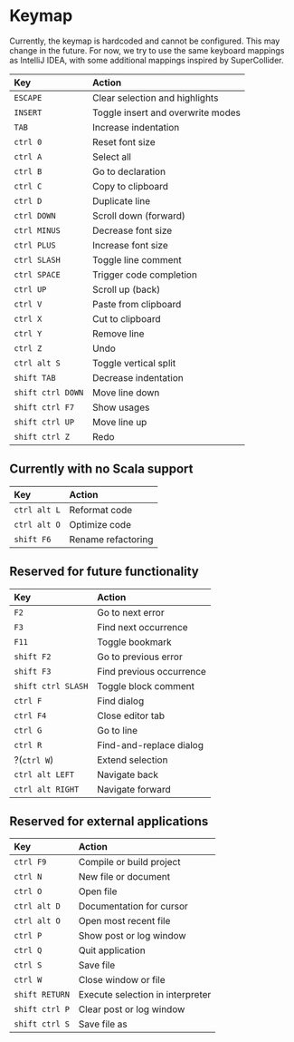 # Keymap

Currently, the keymap is hardcoded and cannot be configured. This may change in the future.
For now, we try to use the same keyboard mappings as IntelliJ IDEA, with some additional mappings
inspired by SuperCollider.

|**Key**            |**Action**                         |
|:------------------|:----------------------------------|
|`ESCAPE`           |Clear selection and highlights     |
|`INSERT`           |Toggle insert and overwrite modes  |
|`TAB`              |Increase indentation               |
|`ctrl 0`           |Reset font size                    |
|`ctrl A`           |Select all                         |
|`ctrl B`           |Go to declaration                  |
|`ctrl C`           |Copy to clipboard                  |
|`ctrl D`           |Duplicate line                     |
|`ctrl DOWN`        |Scroll down (forward)              |
|`ctrl MINUS`       |Decrease font size                 |
|`ctrl PLUS`        |Increase font size                 |
|`ctrl SLASH`       |Toggle line comment                |
|`ctrl SPACE`       |Trigger code completion            |
|`ctrl UP`          |Scroll up (back)                   |
|`ctrl V`           |Paste from clipboard               |
|`ctrl X`           |Cut to clipboard                   |
|`ctrl Y`           |Remove line                        |
|`ctrl Z`           |Undo                               |
|`ctrl alt S`       |Toggle vertical split              |
|`shift TAB`        |Decrease indentation               |
|`shift ctrl DOWN`  |Move line down                     |
|`shift ctrl F7`    |Show usages                        |
|`shift ctrl UP`    |Move line up                       |
|`shift ctrl Z`     |Redo                               |

## Currently with no Scala support

|**Key**            |**Action**                         |
|:------------------|:----------------------------------|
|`ctrl alt L`       |Reformat code                      |
|`ctrl alt O`       |Optimize code                      |
|`shift F6`         |Rename refactoring                 |

## Reserved for future functionality

|**Key**            |**Action**                         |
|:------------------|:----------------------------------|
|`F2`               |Go to next error                   |
|`F3`               |Find next occurrence               |
|`F11`              |Toggle bookmark                    |
|`shift F2`         |Go to previous error               |
|`shift F3`         |Find previous occurrence           |
|`shift ctrl SLASH` |Toggle block comment               |
|`ctrl F`           |Find dialog                        |
|`ctrl F4`          |Close editor tab                   |
|`ctrl G`           |Go to line                         |
|`ctrl R`           |Find-and-replace dialog            |
|?(`ctrl W`)        |Extend selection                   |
|`ctrl alt LEFT`    |Navigate back                      |
|`ctrl alt RIGHT`   |Navigate forward                   |

## Reserved for external applications

|**Key**            |**Action**                         |
|:------------------|:----------------------------------|
|`ctrl F9`          |Compile or build project           |
|`ctrl N`           |New file or document               |
|`ctrl O`           |Open file                          |
|`ctrl alt D`       |Documentation for cursor           |
|`ctrl alt O`       |Open most recent file              |
|`ctrl P`           |Show post or log window            |
|`ctrl Q`           |Quit application                   |
|`ctrl S`           |Save file                          |
|`ctrl W`           |Close window or file               |
|`shift RETURN`     |Execute selection in interpreter   |
|`shift ctrl P`     |Clear post or log window           |
|`shift ctrl S`     |Save file as                       |
